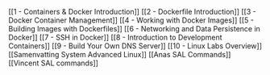 [[1 - Containers & Docker Introduction]]
[[2 - Dockerfile Introduction]]
[[3 - Docker Container Management]]
[[4 - Working with Docker Images]]
[[5 - Building Images with Dockerfiles]]
[[6 - Networking and Data Persistence in Docker]]
[[7 - SSH in Docker]]
[[8 - Introduction to Development Containers]]
[[9 - Build Your Own DNS Server]]
[[10 - Linux Labs Overview]]
[[Samenvatting System Advanced Linux]]
[[Anas SAL Commands]]
[[Vincent SAL commands]]
